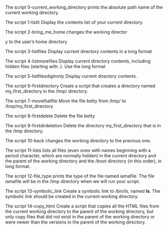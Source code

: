 The script 0-current_working_directory prints the absolute path name of the current working directory.



The script 1-listit Display the contents list of your current directory.



The script 2-bring_me_home changes the working director

y to the user’s home directory



The script 3-listfiles Display current directory contents in a long format



The script 4-listmorefiles Display current directory contents, including hidden files (starting with .). Use the long format



The script 5-listfilesdigitonly Display current directory contents.



The script 6-firstdirectory Create a script that creates a directory named my_first_directory in the /tmp/ directory.



The script 7-movethatfile Move the file betty from /tmp/ to /tmp/my_first_directory



The script 8-firstdelete Delete the file betty



The script 9-firstdirdeletion Delete the directory my_first_directory that is in the /tmp directory.



The script 10-back changes the working directory to the previous one.



The script 11-lists lists all files (even ones with names beginning with a period character, which are normally hidden) in the current directory and the parent of the working directory and the /boot directory (in this order), in long format.



The script 12-file_type prints the type of the file named iamafile. The file iamafile will be in the /tmp directory when we will run your script.



The script 13-symbolic_link Create a symbolic link to /bin/ls, named __ls__. The symbolic link should be created in the current working directory.



The script 14-copy_html Create a script that copies all the HTML files from the current working directory to the parent of the working directory, but only copy files that did not exist in the parent of the working directory or were newer than the versions in the parent of the working directory.


